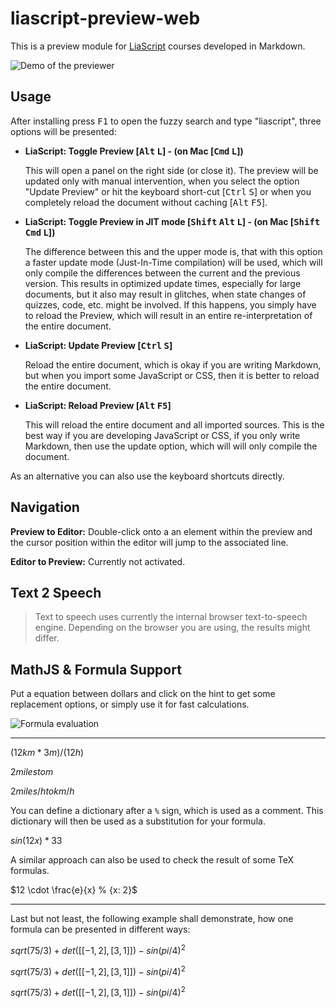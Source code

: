 # liascript-preview-web

This is a preview module for [LiaScript](https://LiaScript.github.io) courses developed in Markdown.

![Demo of the previewer](assets/demo.gif)

## Usage

After installing press <kbd>F1</kbd> to open the fuzzy search and type "liascript", three options will be presented:

* __LiaScript: Toggle Preview [<kbd>Alt</kbd> <kbd>L</kbd>] - (on Mac [<kbd>Cmd</kbd> <kbd>L</kbd>])__

  This will open a panel on the right side (or close it).
  The preview will be updated only with manual intervention, when you select the option "Update Preview" or hit the keyboard short-cut [<kbd>Ctrl</kbd> <kbd>S</kbd>] or when you completely reload the document without caching [<kbd>Alt</kbd> <kbd>F5</kbd>].

* __LiaScript: Toggle Preview in JIT mode [<kbd>Shift</kbd> <kbd>Alt</kbd> <kbd>L</kbd>] - (on Mac [<kbd>Shift</kbd> <kbd>Cmd</kbd> <kbd>L</kbd>])__

  The difference between this and the upper mode is, that with this option a faster update mode (Just-In-Time compilation) will be used, which will only compile the differences between the current and the previous version.
  This results in optimized update times, especially for large documents, but it also may result in glitches, when state changes of quizzes, code, etc. might be involved.
  If this happens, you simply have to reload the Preview, which will result in an entire re-interpretation of the entire document.

* __LiaScript: Update Preview [<kbd>Ctrl</kbd> <kbd>S</kbd>]__

  Reload the entire document, which is okay if you are writing Markdown, but when you import some JavaScript or CSS, then it is better to reload the entire document.

* __LiaScript: Reload Preview [<kbd>Alt</kbd> <kbd>F5</kbd>]__

  This will reload the entire document and all imported sources.
  This is the best way if you are developing JavaScript or CSS, if you only write Markdown, then use the update option, which will will only compile the document.

As an alternative you can also use the keyboard shortcuts directly.


## Navigation

__Preview to Editor:__
Double-click onto a an element within the preview and the cursor position within the editor will jump to the associated line.

__Editor to Preview:__
Currently not activated.


## Text 2 Speech

> Text to speech uses currently the internal browser text-to-speech engine.
> Depending on the browser you are using, the results might differ.


## MathJS & Formula Support

Put a equation between dollars and click on the hint to get some replacement options, or simply use it for fast calculations.

![Formula evaluation](assets/formulas.gif)

---

$(12 km * 3 m)/(12 h)$

$2 miles to m$

$2 miles/h to km/h$

You can define a dictionary after a `%` sign, which is used as a comment.
This dictionary will then be used as a substitution for your formula.

$sin(12 x) * 33 % {x:0.5}$

A similar approach can also be used to check the result of some TeX formulas.

$12 \cdot \frac{e}{x} % {x: 2}$

---

Last but not least, the following example shall demonstrate, how one formula can be presented in different ways:  

$sqrt(75 / 3) + det([[-1, 2], [3, 1]]) - sin(pi / 4)^2$

$sqrt(75 / 3) + det([[-1, 2], [3, 1]]) - sin(pi / 4)^2$

$sqrt(75 / 3) + det([[-1, 2], [3, 1]]) - sin(pi / 4)^2$
